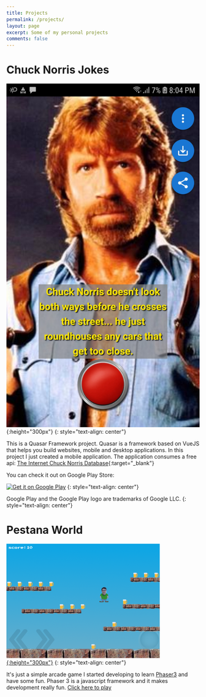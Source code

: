 ```yaml
---
title: Projects
permalink: /projects/
layout: page
excerpt: Some of my personal projects
comments: false
---
```


# Chuck Norris Jokes

![alt text](/cn/phone.jpg "Chuck Norris Jokes app on phone"){:height="300px"} 
{: style="text-align: center"}

This is a Quasar Framework project. Quasar is a framework based on VueJS that helps you build websites, mobile and desktop applications. In this project I just created a mobile application. The application consumes a free api: [The Internet Chuck Norris Database](http://www.icndb.com/api/){:target="_blank"}

You can check it out on Google Play Store:

<a href='https://play.google.com/store/apps/details?id=com.github.andrepestana&pcampaignid=pcampaignidMKT-Other-global-all-co-prtnr-py-PartBadge-Mar2515-1'><img alt='Get it on Google Play' src='https://play.google.com/intl/en_us/badges/static/images/badges/en_badge_web_generic.png' style="height:100px;" /></a>
{: style="text-align: center"}

Google Play and the Google Play logo are trademarks of Google LLC.
{: style="text-align: center"}

# Pestana World

[![alt text](/projects/pestana_world.png "Pestana World"){:height="300px"}](/pestana-world/)
{: style="text-align: center"}

It's just a simple arcade game I started developing to learn [Phaser3](https://phaser.io/phaser3) and have some fun. Phaser 3 is a javascript framework and it makes development really fun. [Click here to play](/pestana-world/)

